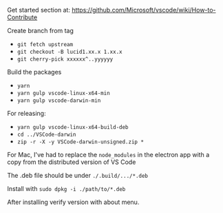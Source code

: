 Get started section at: https://github.com/Microsoft/vscode/wiki/How-to-Contribute


Create branch from tag
* `git fetch upstream`
* `git checkout -B lucid1.xx.x 1.xx.x`
* `git cherry-pick xxxxxx^..yyyyyy`


Build the packages
* `yarn`
* `yarn gulp vscode-linux-x64-min`
* `yarn gulp vscode-darwin-min`

For releasing:
* `yarn gulp vscode-linux-x64-build-deb`
* `cd ../VSCode-darwin`
* `zip -r -X -y VSCode-darwin-unsigned.zip *`

For Mac, I've had to replace the `node_modules` in the electron app with
a copy from the distributed version of VS Code

The .deb file should be under `./.build/.../*.deb`


Install with `sudo dpkg -i ./path/to/*.deb`

After installing verify version with about menu.